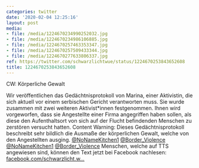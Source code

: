 ```yaml
---
categories: twitter
date: '2020-02-04 12:25:16'
layout: post
media:
- file: /media/1224670234990252032.jpg
- file: /media/1224670234986106885.jpg
- file: /media/1224670257463353347.jpg
- file: /media/1224670257509433344.jpg
- file: /media/1224670277633806337.jpg
ref: https://twitter.com/schwarzlichtwue/status/1224670253843652608
title: 1224670253843652608
---
```

CW: Körperliche Gewalt

Wir veröffentlichen das Gedächtnisprotokoll von Marina, einer Aktivistin, die sich aktuell vor einem serbischen Gericht verantworten muss. Sie wurde zusammen mit zwei weiteren Aktivist\*innen festgenommen. 
Ihnen wird vorgeworfen, dass sie Angestellte einer Firma angegriffen haben sollen, als diese den Aufenthaltsort von sich auf der Flucht befindenden Menschen zu zerstören versucht hatten. 
Content Warning: Dieses Gedächtnisprotokoll beschreibt sehr bildlich die Ausmaße der körperlichen Gewalt, welche von den Angestellten ausging. 
[@NoNameKitchen1](https://twitter.com/NoNameKitchen1) [@Border_Violence](https://twitter.com/Border_Violence)
[@NoNameKitchen1](https://twitter.com/NoNameKitchen1) [@Border_Violence](https://twitter.com/Border_Violence) Menschen, welche auf TTS angewiesen sind, können den Text jetzt bei Facebook nachlesen: [facebook.com/schwarzlicht.w…](https://www.facebook.com/schwarzlicht.wue/posts/750389068702469)